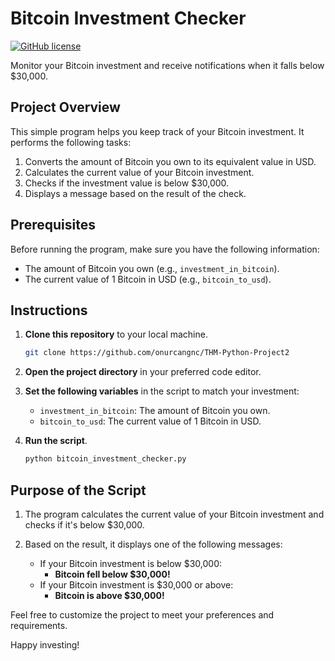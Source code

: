 # Bitcoin Investment Checker

[![GitHub license](https://img.shields.io/github/license/onurcangnc/THM-Python-Project2.svg)](https://github.com/onurcangnc/THM-Python-Project2/blob/main/LICENSE)

Monitor your Bitcoin investment and receive notifications when it falls below $30,000.

## Project Overview

This simple program helps you keep track of your Bitcoin investment. It performs the following tasks:

1. Converts the amount of Bitcoin you own to its equivalent value in USD.
2. Calculates the current value of your Bitcoin investment.
3. Checks if the investment value is below $30,000.
4. Displays a message based on the result of the check.

## Prerequisites

Before running the program, make sure you have the following information:

- The amount of Bitcoin you own (e.g., `investment_in_bitcoin`).
- The current value of 1 Bitcoin in USD (e.g., `bitcoin_to_usd`).

## Instructions

1. **Clone this repository** to your local machine.

    ```bash
    git clone https://github.com/onurcangnc/THM-Python-Project2
    ```

2. **Open the project directory** in your preferred code editor.

3. **Set the following variables** in the script to match your investment:

   - `investment_in_bitcoin`: The amount of Bitcoin you own.
   - `bitcoin_to_usd`: The current value of 1 Bitcoin in USD.

4. **Run the script**.

    ```bash
    python bitcoin_investment_checker.py
    ```

## Purpose of the Script

1. The program calculates the current value of your Bitcoin investment and checks if it's below $30,000.

2. Based on the result, it displays one of the following messages:

   - If your Bitcoin investment is below $30,000:
        - **Bitcoin fell below $30,000!**
   - If your Bitcoin investment is $30,000 or above:
        - **Bitcoin is above $30,000!**

Feel free to customize the project to meet your preferences and requirements.

Happy investing!